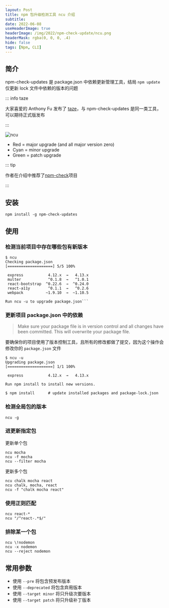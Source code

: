 ```yaml
---
layout: Post
title: npm 包升级检测工具 ncu 介绍
subtitle:
date: 2022-06-08
useHeaderImage: true
headerImage: /img/2022/npm-check-update/ncu.png
headerMask: rgba(0, 0, 0, .4)
hide: false
tags: [Npm, CLI]
---
```


## 简介

npm-check-updates 是 package.json 中依赖更新管理工具，结局 `npm update` 仅更新 lock 文件中依赖的版本的问题

::: info taze

大家喜爱的 Anthony Fu 发布了 [taze](https://github.com/antfu/taze)，与 npm-check-updates 是同一类工具，可以期待正式版发布

:::

[<Badge text="Github 地址" vertical="middle" type="danger"/>](https://github.com/raineorshine/npm-check-updates)

![ncu](/img/2022/npm-check-update/ncu.png)

- Red = major upgrade (and all major version zero)
- Cyan = minor upgrade
- Green = patch upgrade

::: tip

作者在介绍中推荐了[npm-check](https://github.com/dylang/npm-check)项目

:::

## 安装

```shell
npm install -g npm-check-updates
```

## 使用

### 检测当前项目中存在哪些包有新版本

````shell
$ ncu
Checking package.json
[====================] 5/5 100%

 express           4.12.x  →   4.13.x
 multer            ^0.1.8  →   ^1.0.1
 react-bootstrap  ^0.22.6  →  ^0.24.0
 react-a11y        ^0.1.1  →   ^0.2.6
 webpack          ~1.9.10  →  ~1.10.5

Run ncu -u to upgrade package.json```
````

### 更新项目 package.json 中的依赖

> Make sure your package file is in version control and all changes have been committed. This will overwrite your package file.

要确保你的项目使用了版本控制工具，且所有的修改都做了提交，因为这个操作会修改你的 `package.json` 文件

```shell
$ ncu -u
Upgrading package.json
[====================] 1/1 100%

 express           4.12.x  →   4.13.x

Run npm install to install new versions.

$ npm install      # update installed packages and package-lock.json
```

### 检测全局包的版本

```shell
ncu -g
```

### 进更新指定包

更新单个包

```shell
ncu mocha
ncu -f mocha
ncu --filter mocha
```

更新多个包

```shell
ncu chalk mocha react
ncu chalk, mocha, react
ncu -f "chalk mocha react"
```

### 使用正则匹配

```shell
ncu react-*
ncu "/^react-.*$/"
```

### 排除某一个包

```shell
ncu \!nodemon
ncu -x nodemon
ncu --reject nodemon
```

## 常用参数

- 使用 `--pre` 将包含预发布版本
- 使用 `--deprecated` 将包含弃用版本
- 使用 `--target minor` 将只升级次要版本
- 使用 `--target patch` 将只升级补丁版本
